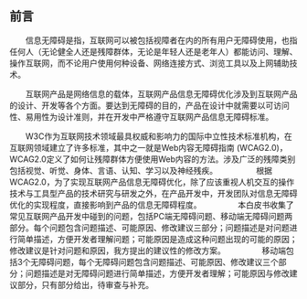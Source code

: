 ## 前言


　　信息无障碍是指，互联网可以被包括视障者在内的所有用户无障碍使用，也指任何人（无论健全人还是残障群体，无论是年轻人还是老年人）都能访问、理解、操作互联网，而不论用户使用何种设备、网络连接方式、浏览工具以及上网辅助技术。

　　互联网产品是网络信息的载体，互联网产品信息无障碍优化涉及到互联网产品的设计、开发等各个方面。要达到无障碍的目的，产品在设计中就需要以可访问性、易用性为设计准则，并在开发中严格遵守互联网产品信息无障碍标准。

　　W3C作为互联网技术领域最具权威和影响力的国际中立性技术标准机构，在互联网领域建立了许多标准，其中之一就是Web内容无障碍指南 (WCAG2.0)，WCAG2.0定义了如何让残障群体方便使用Web内容的方法。涉及广泛的残障类别包括视觉、听觉、身体、言语、认知、学习以及神经残疾。
　　
　　
根据WCAG2.0，为了实现互联网产品信息无障碍优化，除了应该重视人机交互的操作技术与工具型产品的技术研究与研发之外，在产品开发中，开发团队对信息无障碍优化的实现程度，直接影响到产品的信息无障碍程度。
　　
　　本白皮书收集了常见互联网产品开发中碰到的问题，包括PC端无障碍问题、移动端无障碍问题两部分。每个问题包含问题描述、可能原因、修改建议三部分；问题描述是对问题进行简单描述，方便开发者理解问题；可能原因是造成这种问题出现的可能的原因；修改建议是针对问题和原因，我方提出的建议性的修改方案。
　　
　　移动端包括3个无障碍问题，每个无障碍问题包含问题描述、可能原因、修改建议三个部分；问题描述是对无障碍问题进行简单描述，方便开发者理解；可能原因与修改建议部分，只有部分给出，待审查与补充。<br/>
